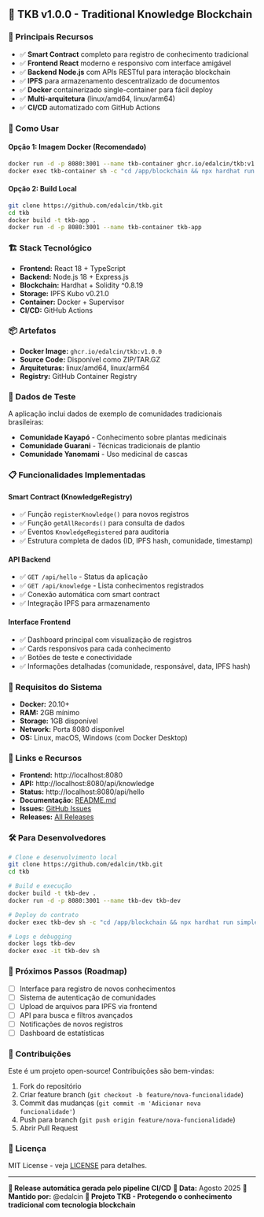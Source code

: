 ## 🎉 TKB v1.0.0 - Traditional Knowledge Blockchain

### 🚀 Principais Recursos

- ✅ **Smart Contract** completo para registro de conhecimento tradicional
- ✅ **Frontend React** moderno e responsivo com interface amigável
- ✅ **Backend Node.js** com APIs RESTful para interação blockchain
- ✅ **IPFS** para armazenamento descentralizado de documentos
- ✅ **Docker** containerizado single-container para fácil deploy
- ✅ **Multi-arquitetura** (linux/amd64, linux/arm64)
- ✅ **CI/CD** automatizado com GitHub Actions

### 🔧 Como Usar

#### Opção 1: Imagem Docker (Recomendado)
```bash
docker run -d -p 8080:3001 --name tkb-container ghcr.io/edalcin/tkb:v1.0.0
docker exec tkb-container sh -c "cd /app/blockchain && npx hardhat run simple-deploy.js --network localhost"
```

#### Opção 2: Build Local
```bash
git clone https://github.com/edalcin/tkb.git
cd tkb
docker build -t tkb-app .
docker run -d -p 8080:3001 --name tkb-container tkb-app
```

### 🏗️ Stack Tecnológico

- **Frontend:** React 18 + TypeScript
- **Backend:** Node.js 18 + Express.js
- **Blockchain:** Hardhat + Solidity ^0.8.19
- **Storage:** IPFS Kubo v0.21.0
- **Container:** Docker + Supervisor
- **CI/CD:** GitHub Actions

### 📦 Artefatos

- **Docker Image:** `ghcr.io/edalcin/tkb:v1.0.0`
- **Source Code:** Disponível como ZIP/TAR.GZ
- **Arquiteturas:** linux/amd64, linux/arm64
- **Registry:** GitHub Container Registry

### 🧪 Dados de Teste

A aplicação inclui dados de exemplo de comunidades tradicionais brasileiras:
- **Comunidade Kayapó** - Conhecimento sobre plantas medicinais
- **Comunidade Guarani** - Técnicas tradicionais de plantio  
- **Comunidade Yanomami** - Uso medicinal de cascas

### 📋 Funcionalidades Implementadas

#### Smart Contract (KnowledgeRegistry)
- ✅ Função `registerKnowledge()` para novos registros
- ✅ Função `getAllRecords()` para consulta de dados
- ✅ Eventos `KnowledgeRegistered` para auditoria
- ✅ Estrutura completa de dados (ID, IPFS hash, comunidade, timestamp)

#### API Backend
- ✅ `GET /api/hello` - Status da aplicação
- ✅ `GET /api/knowledge` - Lista conhecimentos registrados
- ✅ Conexão automática com smart contract
- ✅ Integração IPFS para armazenamento

#### Interface Frontend
- ✅ Dashboard principal com visualização de registros
- ✅ Cards responsivos para cada conhecimento
- ✅ Botões de teste e conectividade
- ✅ Informações detalhadas (comunidade, responsável, data, IPFS hash)

### 🔧 Requisitos do Sistema

- **Docker:** 20.10+
- **RAM:** 2GB mínimo
- **Storage:** 1GB disponível
- **Network:** Porta 8080 disponível
- **OS:** Linux, macOS, Windows (com Docker Desktop)

### 🔗 Links e Recursos

- **Frontend:** http://localhost:8080
- **API:** http://localhost:8080/api/knowledge
- **Status:** http://localhost:8080/api/hello
- **Documentação:** [README.md](https://github.com/edalcin/tkb/blob/v1.0.0/README.md)
- **Issues:** [GitHub Issues](https://github.com/edalcin/tkb/issues)
- **Releases:** [All Releases](https://github.com/edalcin/tkb/releases)

### 🛠️ Para Desenvolvedores

```bash
# Clone e desenvolvimento local
git clone https://github.com/edalcin/tkb.git
cd tkb

# Build e execução
docker build -t tkb-dev .
docker run -d -p 8080:3001 --name tkb-dev tkb-dev

# Deploy do contrato
docker exec tkb-dev sh -c "cd /app/blockchain && npx hardhat run simple-deploy.js --network localhost"

# Logs e debugging
docker logs tkb-dev
docker exec -it tkb-dev sh
```

### 🚀 Próximos Passos (Roadmap)

- [ ] Interface para registro de novos conhecimentos
- [ ] Sistema de autenticação de comunidades
- [ ] Upload de arquivos para IPFS via frontend
- [ ] API para busca e filtros avançados
- [ ] Notificações de novos registros
- [ ] Dashboard de estatísticas

### 🤝 Contribuições

Este é um projeto open-source! Contribuições são bem-vindas:

1. Fork do repositório
2. Criar feature branch (`git checkout -b feature/nova-funcionalidade`)
3. Commit das mudanças (`git commit -m 'Adicionar nova funcionalidade'`)
4. Push para branch (`git push origin feature/nova-funcionalidade`)
5. Abrir Pull Request

### 📄 Licença

MIT License - veja [LICENSE](LICENSE) para detalhes.

---

**🤖 Release automática gerada pelo pipeline CI/CD**
**📅 Data:** Agosto 2025
**👥 Mantido por:** @edalcin
**🌱 Projeto TKB - Protegendo o conhecimento tradicional com tecnologia blockchain**